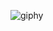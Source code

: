 ![giphy](https://media2.giphy.com/media/dXavF0qnux9vNtNHfc/giphy.gif?cid=ecf05e47isetbuaetw22fodiclf8gm7gmv1cyrwfgk23fkjv&ep=v1_gifs_search&rid=giphy.gif&ct=g)
